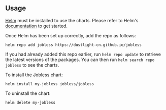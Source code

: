 ## Usage

[Helm](https://helm.sh) must be installed to use the charts.  Please refer to
Helm's [documentation](https://helm.sh/docs) to get started.

Once Helm has been set up correctly, add the repo as follows:

    helm repo add jobless https://dustlight-cn.github.io/jobless

If you had already added this repo earlier, run `helm repo update` to retrieve
the latest versions of the packages.  You can then run `helm search repo
jobless` to see the charts.

To install the Jobless chart:

    helm install my-jobless jobless/jobless

To uninstall the chart:

    helm delete my-jobless